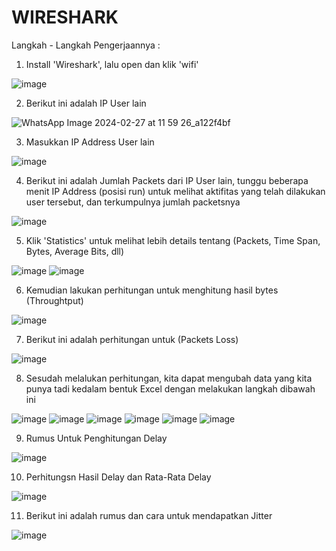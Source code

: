 # WIRESHARK

Langkah - Langkah Pengerjaannya :


1. Install 'Wireshark', lalu open dan klik 'wifi'
   
![image](https://github.com/pritasalma/LAPORAN-3-WireShark-_Prita-Salma/assets/126141683/dbb09cbe-9857-445e-9f54-2c836827a3f6)


2. Berikut ini adalah IP User lain

![WhatsApp Image 2024-02-27 at 11 59 26_a122f4bf](https://github.com/pritasalma/LAPORAN-3-WireShark-_Prita-Salma/assets/126141683/5aaa386b-7f18-4f59-ae11-76ec710ceaa9)


3. Masukkan IP Address User lain

![image](https://github.com/pritasalma/LAPORAN-3-WireShark-_Prita-Salma/assets/126141683/f526094f-7ff4-467f-89ea-d0e7be1df7df)


4. Berikut ini adalah Jumlah Packets dari IP User lain, tunggu beberapa menit IP Address (posisi run) untuk melihat aktifitas yang telah dilakukan user tersebut, dan terkumpulnya jumlah packetsnya
  
![image](https://github.com/pritasalma/LAPORAN-3-WireShark-_Prita-Salma/assets/126141683/ab2fcf37-d923-42f4-9ee4-4bbca83b04f7)

5. Klik 'Statistics' untuk melihat lebih details tentang (Packets, Time Span, Bytes, Average Bits, dll)

![image](https://github.com/pritasalma/LAPORAN-3-WireShark-_Prita-Salma/assets/126141683/a94bf1e0-ba01-45cc-9564-81e5c0a94ff8)
![image](https://github.com/pritasalma/LAPORAN-3-WireShark-_Prita-Salma/assets/126141683/6243d4b1-eb18-4fbd-a0d8-7d811391290d)


6. Kemudian lakukan perhitungan untuk menghitung hasil bytes (Throughtput)
   
![image](https://github.com/pritasalma/LAPORAN-PRATIKUM-JARKOM-PRITA-SALMA-TK4B/assets/126141683/e900e4c2-2fe9-4d2c-83fa-9942e51e49dd)


7. Berikut ini adalah perhitungan untuk (Packets Loss)

![image](https://github.com/pritasalma/LAPORAN-PRATIKUM-JARKOM-PRITA-SALMA-TK4B/assets/126141683/b08394eb-69f5-4fab-a06a-57fb279a1240)

8. Sesudah melalukan perhitungan, kita dapat mengubah data yang kita punya tadi kedalam bentuk Excel dengan melakukan langkah dibawah ini

![image](https://github.com/pritasalma/LAPORAN-3-WireShark-_Prita-Salma/assets/126141683/bfb8db1d-668c-4e2f-a2bb-e07b50d1e5c2)
![image](https://github.com/pritasalma/LAPORAN-3-WireShark-_Prita-Salma/assets/126141683/876d4a48-ab49-41ec-8903-2205bc9d4764)
![image](https://github.com/pritasalma/LAPORAN-3-WireShark-_Prita-Salma/assets/126141683/5ae2000a-21be-4dde-bcaa-35359e19bad9)
![image](https://github.com/pritasalma/LAPORAN-3-WireShark-_Prita-Salma/assets/126141683/002af96f-5879-4477-9774-0698c0439952)
![image](https://github.com/pritasalma/LAPORAN-3-WireShark-_Prita-Salma/assets/126141683/ee1cc05e-d2e8-4125-9de9-bdcc1a57934f)
![image](https://github.com/pritasalma/LAPORAN-3-WireShark-_Prita-Salma/assets/126141683/abd01fe7-e6e0-4fda-80f4-0a39c5d69324)


9. Rumus Untuk Penghitungan Delay

![image](https://github.com/pritasalma/LAPORAN-PRATIKUM-JARKOM-PRITA-SALMA-TK4B/assets/126141683/5241e767-5023-494b-8a9e-17709a990608)


10. Perhitungsn Hasil Delay dan Rata-Rata Delay

![image](https://github.com/pritasalma/LAPORAN-PRATIKUM-JARKOM-PRITA-SALMA-TK4B/assets/126141683/fa999495-3434-4a2f-a07b-0c9e8bb99eaa)


11. Berikut ini adalah rumus dan cara untuk mendapatkan Jitter

![image](https://github.com/pritasalma/LAPORAN-PRATIKUM-JARKOM-PRITA-SALMA-TK4B/assets/126141683/be5af827-da9c-459a-89c9-a22d942fbb38)
